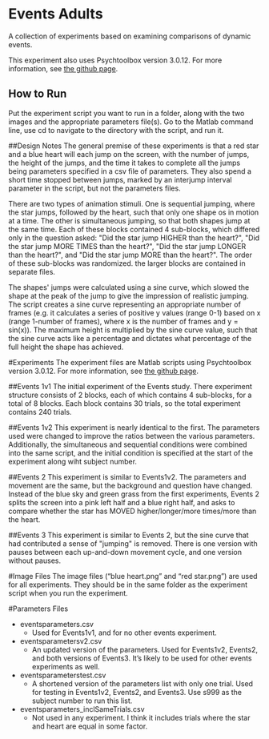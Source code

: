 # Events Adults
A collection of experiments based on examining comparisons of dynamic events.

This experiment also uses Psychtoolbox version 3.0.12. For more information, see [the github page](https://github.com/Psychtoolbox-3/Psychtoolbox-3).

## How to Run
Put the experiment script you want to run in a folder, along with the two images and the appropriate parameters file(s). Go to the Matlab command line, use cd to navigate to the directory with the script, and run it.

##Design Notes
The general premise of these experiments is that a red star and a blue heart will each jump on the screen, with the number of jumps, the height of the jumps, and the time it takes to complete all the jumps being parameters specified in a csv file of parameters. They also spend a short time stopped between jumps, marked by an interjump interval parameter in the script, but not the parameters files.

There are two types of animation stimuli. One is sequential jumping, where the star jumps, followed by the heart, such that only one shape os in motion at a time. The other is simultaneous jumping, so that both shapes jump at the same time. Each of these blocks contained 4 sub-blocks, which differed only in the question asked: "Did the star jump HIGHER than the heart?", "Did the star jump MORE TIMES than the heart?", "Did the star jump LONGER than the heart?", and "Did the star jump MORE than the heart?". The order of these sub-blocks was randomized. the larger blocks are contained in separate files.

The shapes' jumps were calculated using a sine curve, which slowed the shape at the peak of the jump to give the impression of realistic jumping. The script creates a sine curve representing an appropriate number of frames (e.g. it calculates a series of positive y values (range 0-1) based on x (range 1-number of frames), where x is the number of frames and y = sin(x)). The maximum height is multiplied by the sine curve value, such that the sine curve acts like a percentage and dictates what percentage of the full height the shape has achieved.

#Experiments
The experiment files are Matlab scripts using Psychtoolbox version 3.0.12. For more information, see [the github page](https://github.com/Psychtoolbox-3/Psychtoolbox-3).

##Events 1v1
The initial experiment of the Events study. There experiment structure consists of 2 blocks, each of which contains 4 sub-blocks, for a total of 8 blocks. Each block contains 30 trials, so the total experiment contains 240 trials.

##Events 1v2
This experiment is nearly identical to the first. The parameters used were changed to improve the ratios between the various parameters. Additionally, the simultaneous and sequential conditions were combined into the same script, and the initial condition is specified at the start of the experiment along wiht subject number.

##Events 2
This experiment is similar to Events1v2. The parameters and movement are the same, but the background and question have changed. Instead of the blue sky and green grass from the first experiments, Events 2 splits the screen into a pink left half and a blue right half, and asks to compare whether the star has MOVED higher/longer/more times/more than the heart.

##Events 3
This experiment is similar to Events 2, but the sine curve that had contributed a sense of "jumping" is removed. There is one version with pauses between each up-and-down movement cycle, and one version without pauses.

#Image Files
The image files (“blue heart.png” and “red star.png”) are used for all experiments. They should be in the same folder as the experiment script when you run the experiment.

#Parameters Files
* eventsparameters.csv
  * Used for Events1v1, and for no other events experiment.
* eventsparametersv2.csv
  * An updated version of the parameters. Used for Events1v2, Events2, and both versions of Events3. It’s likely to be used for other events experiments as well.
* eventsparameterstest.csv
  * A shortened version of the parameters list with only one trial. Used for testing in Events1v2, Events2, and Events3. Use s999 as the subject number to run this list.
* eventsparameters_inclSameTrials.csv
  * Not used in any experiment. I think it includes trials where the star and heart are equal in some factor.

